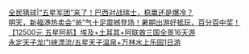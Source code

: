   
[全民猜球|“五星军团”来了！巴西对战瑞士，稳赢还是爆冷？](http://www.dianyue.me/archives/208/0kczq70z1eb4cufj/)  
[明天，新福港热卖会“爸”气十足震撼登场！暑期出游好抵玩，百分百中奖！](http://www.dianyue.me/archives/758/r21t8nln56obavei/)  
[【12500元 五星阿航】埃及+土耳其+阿联酋三国全景16天游](http://www.dianyue.me/archives/491/arh0zg28vvw8apey/)  
[永定天子龙门峡漂流/五星天子温泉+万林水上乐园1日游](http://www.dianyue.me/archives/881/ferrwiy4hzu4zz4g/)